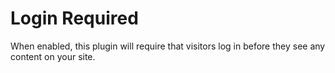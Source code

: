 # Login Required

When enabled, this plugin will require that visitors log in before they see any content on your site.
